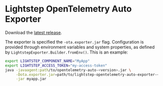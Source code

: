 # Lightstep OpenTelemetry Auto Exporter

Download the [latest release](https://github.com/lightstep/opentelemetry-exporter-java/releases).

The exporter is specified the `-ota.exporter.jar` flag. Configuration is provided
through environment variables and system properties, as defined by
`LightstepExporter.Builder.fromEnv()`. This is an example:

```sh
export LIGHTSTEP_COMPONENT_NAME="MyApp"
export LIGHTSTEP_ACCESS_TOKEN="my-access-token"
java -javaagent:path/to/opentelemetry-auto-<version>.jar \
     -Dota.exporter.jar=path/to/lightstep-opentelemetry-auto-exporter-<version>.jar \
     -jar myapp.jar
```

